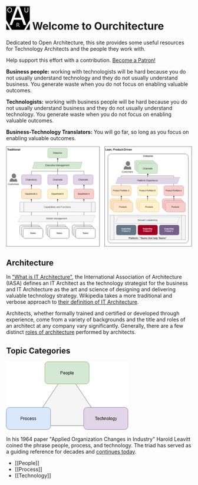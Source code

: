 # ![Ourchitecture Logo](../src/assets/icon/favicon.png) Welcome to Ourchitecture

Dedicated to Open Architecture, this site provides some useful resources for Technology Architects and the people they work with.

<div>
Help support this effort with a contribution.
<ion-chip color="primary">
    <ion-label><a href="https://www.patreon.com/bePatron?u=22778259">Become a Patron!</a></ion-label>
</ion-chip>
</div>

**Business people:** working with technologists will be hard because you do not usually understand technology and they do not usually understand business. You generate waste when you do not focus on enabling valuable outcomes.

**Technologists:** working with business people will be hard because you do not usually understand business and they do not usually understand technology. You generate waste when you do not focus on enabling valuable outcomes.

**Business-Technology Translators:** You will go far, so long as you focus on enabling valuable outcomes.

![Enterprise, Traditional vs. Lean](../src/assets/figures/enterprise-traditional-lean.png)

## Architecture

In ["What is IT Architecture"](https://iasaglobal.org/itabok/what-is-it-architecture/), the International Association of Architecture (IASA) defines an IT Architect as the technology strategist for the business and IT Architecture as the art and science of designing and delivering valuable technology strategy. Wikipedia takes a more traditional and verbose approach to [their definition of IT Architecture](https://en.wikipedia.org/wiki/Information_technology_architecture).

Architects, whether formally trained and certified or developed through experience, come from a variety of backgrounds and the title and roles of an architect at any company vary significantly. Generally, there are a few distinct [roles of architecture](./roles) performed by architects.

## Topic Categories

[![People, Process, Technology](../src/assets/figures/people-process-technology.png)](https://www.draw.io?lightbox=1&target=self&highlight=0000ff&edit=https%3A%2F%2Fgithub.com%2Fourchitecture%2Fsite-ionic-ng%2Fblob%2Fmaster%2F.github%2FCONTRIBUTING.md&nav=1&title=people-process-technology.drawio#RxZbfc6IwEMf%2FGh91gADCY8%2F%2BmundtDNe554jWUnawDIhVO1ffwGihurZa8dO8cHsd3cDu58NOiKzYn2jaMV%2FIQM5Cjy2HpHLURD4vheYr1bZ9EocJ72QK8Fs0F6Yi1ewomfVRjCoB4EaUWpRDcUMyxIyPdCoUrgahi1RDu9a0RwOhHlG5aH6RzDNd3V5e8ctiJzbWyeRdRR0G2yFmlOGK0ciVyMyU4i6XxXrGci2edu%2B9HnX%2F%2FDuHkxBqf8r4fYCf%2FLH4u718s6%2FL9OajdOxpfNCZWMLtg%2BrN9sOaCVombfWjxUXGuYVzVrXygA3GteFNJZvlgo11QJLY45TzwhLIeUMJapuJ7KM2o%2FRa63wGRxP3F1tBpba0fvL6IfF2vpfQGlYO5It%2FgawAK02JsR6CbEg7CT607i3Vw7XMO017iD1Uzuy1M5Svtt7326zsB3vzMca1P3iqZ3IwJN0AbJPfQCsTCu77aQon3uVa92O80W7W3CNjcraRme6UTDJhebNYiLQeCon%2ByRWtxN2DByiCpuSAbPU3oH6hiGLIGHhMYZJsCAdw3OwCsNJ9D6t7dFyacXeh2EZ0%2BF1kt9vyHhpas43n2Wo3%2BxwkmP4ZRzBNySnxzim8ZTQM3EMo%2BGZI9vX5vdSfFCYQV1%2F%2Bhi66Sf5RV93Dikky%2BzouzRLYLE8D78g%2FFZ%2BRtr%2FPnbhzr8McvUX)

In his 1964 paper "Applied Organization Changes in Industry" Harold Leavitt coined the phrase people, process, and technology. The triad has served as a guiding reference for decades and [continues today](https://www.cio.com/article/3331993/one-cio-s-perspective-on-the-people-process-and-technology-formula-for-business-success.html).

* [[People]]
* [[Process]]
* [[Technology]]
